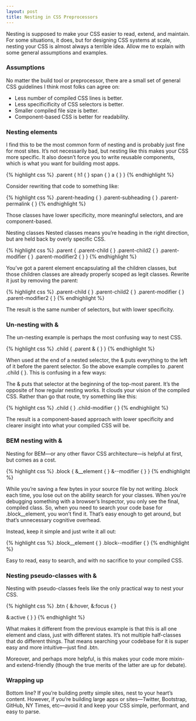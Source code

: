 ```yaml
---
layout: post
title: Nesting in CSS Preprocessors
---
```


Nesting is supposed to make your CSS easier to read, extend, and maintain. For some situations, it does, but for designing CSS systems at scale, nesting your CSS is almost always a terrible idea. Allow me to explain with some general assumptions and examples.

### Assumptions
No matter the build tool or preprocessor, there are a small set of general CSS guidelines I think most folks can agree on:

- Less number of compiled CSS lines is better.
- Less specificificity of CSS selectors is better.
- Smaller compiled file size is better.
- Component-based CSS is better for readability.

### Nesting elements
I find this to be the most common form of nesting and is probably just fine for most sites. It’s not necessarily bad, but nesting like this makes your CSS more specific. It also doesn’t force you to write reusable components, which is what you want for building most apps.

{% highlight css %}
.parent {
  h1 { }
  span { }
  a { }
}
{% endhighlight %}

Consider rewriting that code to something like:

{% highlight css %}
.parent-heading { }
.parent-subheading { }
.parent-permalink { }
{% endhighlight %}

Those classes have lower specificity, more meaningful selectors, and are component-based.

Nesting classes
Nested classes means you’re heading in the right direction, but are held back by overly specific CSS.

{% highlight css %}
.parent {
  .parent-child { }
  .parent-child2 { }
  .parent-modifier { }
  .parent-modifier2 { }
}
{% endhighlight %}

You’ve got a parent element encapsulating all the children classes, but those children classes are already properly scoped as legit classes. Rewrite it just by removing the parent:

{% highlight css %}
.parent-child { }
.parent-child2 { }
.parent-modifier { }
.parent-modifier2 { }
{% endhighlight %}

The result is the same number of selectors, but with lower specificity.

### Un-nesting with &
The un-nesting example is perhaps the most confusing way to nest CSS.

{% highlight css %}
.child {
  .parent & { }
}
{% endhighlight %}

When used at the end of a nested selector, the & puts everything to the left of it before the parent selector. So the above example compiles to .parent .child { }. This is confusing in a few ways:

The & puts that selector at the beginning of the top-most parent.
It’s the opposite of how regular nesting works.
It clouds your vision of the compiled CSS.
Rather than go that route, try something like this:

{% highlight css %}
.child { }
.child-modifier { }
{% endhighlight %}

The result is a component-based approach with lower specificity and clearer insight into what your compiled CSS will be.

### BEM nesting with &
Nesting for BEM—or any other flavor CSS architecture—is helpful at first, but comes as a cost.

{% highlight css %}
.block {
  &__element { }
  &--modifier { }
}
{% endhighlight %}

While you’re saving a few bytes in your source file by not writing .block each time, you lose out on the ability search for your classes. When you’re debugging something with a browser’s Inspector, you only see the final, compiled class. So, when you need to search your code base for .block__element, you won’t find it. That’s easy enough to get around, but that’s unnecessary cognitive overhead.

Instead, keep it simple and just write it all out:

{% highlight css %}
.block__element { }
.block--modifier { }
{% endhighlight %}

Easy to read, easy to search, and with no sacrifice to your compiled CSS.

### Nesting pseudo-classes with &
Nesting with pseudo-classes feels like the only practical way to nest your CSS.

{% highlight css %}
.btn {
  &:hover,
  &:focus { }

  &:active { }
}
{% endhighlight %}

What makes it different from the previous example is that this is all one element and class, just with different states. It’s not multiple half-classes that do different things. That means searching your codebase for it is super easy and more intuitive—just find .btn.

Moreover, and perhaps more helpful, is this makes your code more mixin- and extend-friendly (though the true merits of the latter are up for debate).

### Wrapping up
Bottom line? If you’re building pretty simple sites, nest to your heart’s content. However, if you’re building large apps or sites—Twitter, Bootstrap, GitHub, NY Times, etc—avoid it and keep your CSS simple, performant, and easy to parse.
